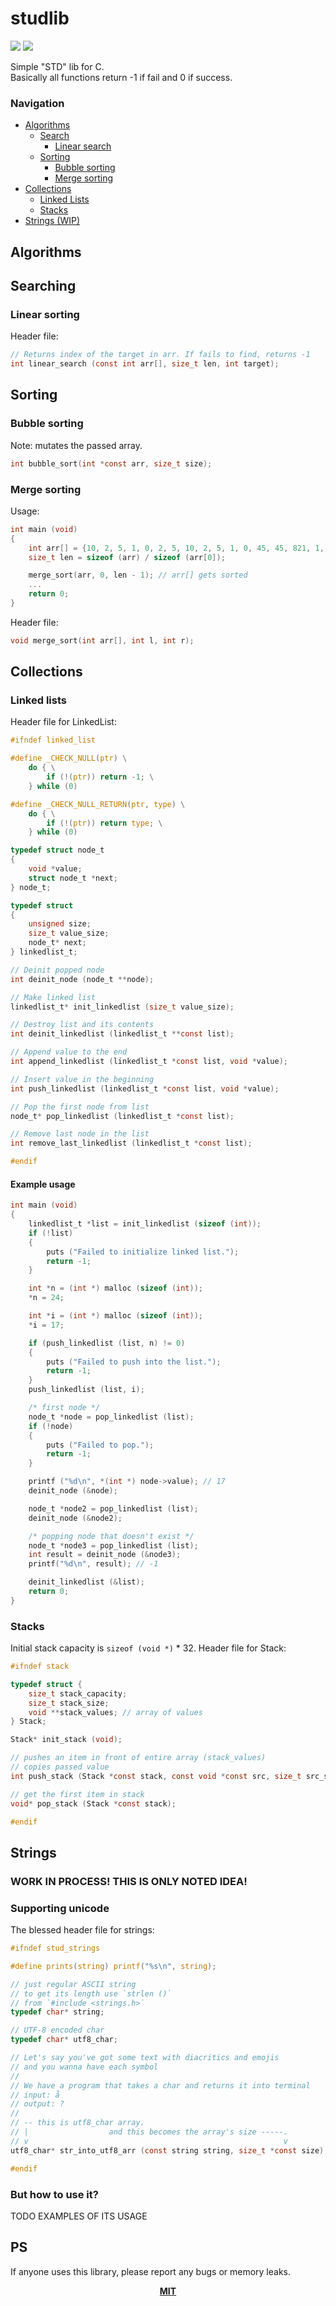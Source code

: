 # studlib

<div align="left">
  <img src="https://img.shields.io/badge/std-c99-black?logo=c&logoColor=fff" />
  <img src="https://img.shields.io/badge/license-MIT-orange?logo=github&logoColor=fff" />
</div>

Simple "STD" lib for C. <br />
Basically all functions return -1 if fail and 0 if success.

### Navigation
- [Algorithms](#algorithms)
  - [Search](#searching)
    - [Linear search](#linear-search)
  - [Sorting](#sorting)
    - [Bubble sorting](#bubble-sorting)
    - [Merge sorting](#merge-sorting)
- [Collections](#collections)
  - [Linked Lists](#linked-lists)
  - [Stacks](#stacks)
- [Strings (WIP)](#strings)

## Algorithms

## Searching

### Linear sorting

Header file:

```C
// Returns index of the target in arr. If fails to find, returns -1
int linear_search (const int arr[], size_t len, int target);
```

## Sorting

### Bubble sorting

Note: mutates the passed array.

```C
int bubble_sort(int *const arr, size_t size);
```

### Merge sorting

Usage:

```C
int main (void)
{
    int arr[] = {10, 2, 5, 1, 0, 2, 5, 10, 2, 5, 1, 0, 45, 45, 821, 1, 9, 51, 6, 8};
    size_t len = sizeof (arr) / sizeof (arr[0]);

    merge_sort(arr, 0, len - 1); // arr[] gets sorted
    ...
    return 0;
}
```

Header file:

```C
void merge_sort(int arr[], int l, int r);
```

## Collections

### Linked lists

Header file for LinkedList:

```C
#ifndef linked_list

#define _CHECK_NULL(ptr) \
    do { \
        if (!(ptr)) return -1; \
    } while (0)

#define _CHECK_NULL_RETURN(ptr, type) \
    do { \
        if (!(ptr)) return type; \
    } while (0)

typedef struct node_t
{
    void *value;
    struct node_t *next;
} node_t;

typedef struct
{
    unsigned size;
    size_t value_size;
    node_t* next;
} linkedlist_t;

// Deinit popped node
int deinit_node (node_t **node);

// Make linked list
linkedlist_t* init_linkedlist (size_t value_size);

// Destroy list and its contents
int deinit_linkedlist (linkedlist_t **const list);

// Append value to the end
int append_linkedlist (linkedlist_t *const list, void *value);

// Insert value in the beginning
int push_linkedlist (linkedlist_t *const list, void *value);

// Pop the first node from list 
node_t* pop_linkedlist (linkedlist_t *const list);

// Remove last node in the list
int remove_last_linkedlist (linkedlist_t *const list);

#endif
```

#### Example usage

```C
int main (void)
{
    linkedlist_t *list = init_linkedlist (sizeof (int));
    if (!list)
    {
        puts ("Failed to initialize linked list.");
        return -1;
    }

    int *n = (int *) malloc (sizeof (int));
    *n = 24;

    int *i = (int *) malloc (sizeof (int));
    *i = 17;

    if (push_linkedlist (list, n) != 0)
    {
        puts ("Failed to push into the list.");
        return -1;
    }
    push_linkedlist (list, i);

    /* first node */
    node_t *node = pop_linkedlist (list);
    if (!node)
    {
        puts ("Failed to pop.");
        return -1;
    }

    printf ("%d\n", *(int *) node->value); // 17
    deinit_node (&node);

    node_t *node2 = pop_linkedlist (list);
    deinit_node (&node2);

    /* popping node that doesn't exist */
    node_t *node3 = pop_linkedlist (list);
    int result = deinit_node (&node3);
    printf("%d\n", result); // -1

    deinit_linkedlist (&list);
    return 0;
}
```

### Stacks

Initial stack capacity is `sizeof (void *)` * 32.
Header file for Stack:

```C
#ifndef stack

typedef struct {
    size_t stack_capacity;
    size_t stack_size;
    void **stack_values; // array of values
} Stack;

Stack* init_stack (void);

// pushes an item in front of entire array (stack_values)
// copies passed value
int push_stack (Stack *const stack, const void *const src, size_t src_size);

// get the first item in stack
void* pop_stack (Stack *const stack);

#endif
```

## Strings

### WORK IN PROCESS! THIS IS ONLY NOTED IDEA!

### Supporting unicode

The blessed header file for strings:

```C
#ifndef stud_strings

#define prints(string) printf("%s\n", string);

// just regular ASCII string
// to get its length use `strlen ()`
// from `#include <strings.h>`
typedef char* string;

// UTF-8 encoded char
typedef char* utf8_char;

// Let's say you've got some text with diacritics and emojis
// and you wanna have each symbol
//
// We have a program that takes a char and returns it into terminal
// input: å
// output: ?
//
// -- this is utf8_char array.
// |                  and this becomes the array's size -----.
// v                                                         v
utf8_char* str_into_utf8_arr (const string string, size_t *const size);

#endif
```

### But how to use it?

TODO EXAMPLES OF ITS USAGE

## PS

If anyone uses this library, please report any bugs or memory leaks.

<div align="center">
  <a href="https://choosealicense.com/licenses/mit/">
    <b>MIT</b>
  <a/>
<div/>
